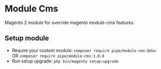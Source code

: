# Module Cms

Magento 2 module for override magento module-cms features.

## Setup module

- Require your custom module: `composer require pipe/module-cms:@dev` OR `composer require pipe/module-cms:1.0.0`
- Run setup upgrade: `php bin/magento setup:upgrade`
